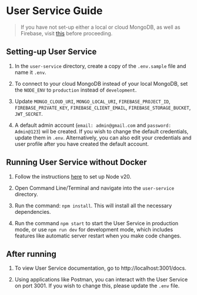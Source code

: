 # User Service Guide

> If you have not set-up either a local or cloud MongoDB, as well as Firebase, visit [this](../README.md) before proceeding.

## Setting-up User Service

1. In the `user-service` directory, create a copy of the `.env.sample` file and name it `.env`.

2. To connect to your cloud MongoDB instead of your local MongoDB, set the `NODE_ENV` to `production` instead of `development`.

3. Update `MONGO_CLOUD_URI`, `MONGO_LOCAL_URI`, `FIREBASE_PROJECT_ID`, `FIREBASE_PRIVATE_KEY`, `FIREBASE_CLIENT_EMAIL`, `FIREBASE_STORAGE_BUCKET`, `JWT_SECRET`.

4. A default admin account (`email: admin@gmail.com` and `password: Admin@123`) wil be created. If you wish to change the default credentials, update them in `.env`. Alternatively, you can also edit your credentials and user profile after you have created the default account.

## Running User Service without Docker

1. Follow the instructions [here](https://nodejs.org/en/download/package-manager) to set up Node v20.

2. Open Command Line/Terminal and navigate into the `user-service` directory.

3. Run the command: `npm install`. This will install all the necessary dependencies.

4. Run the command `npm start` to start the User Service in production mode, or use `npm run dev` for development mode, which includes features like automatic server restart when you make code changes.

## After running

1. To view User Service documentation, go to http://localhost:3001/docs.

2. Using applications like Postman, you can interact with the User Service on port 3001. If you wish to change this, please update the `.env` file.
